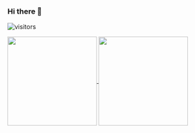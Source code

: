 ### Hi there 👋

![visitors](https://count.getloli.com/get/@stephenwang0317?theme=asoul)

<a href="https://github.com/stephenwang0317">
  <img height=200 align="center" src="https://github-readme-stats.vercel.app/api?username=stephenwang0317&show_icons=true&theme=highcontrast&card_width=200" />
</a>
<a href="https://github.com/stephenwang0317">
  <img height=200 align="center" src="https://github-readme-stats.vercel.app/api/top-langs/?username=stephenwang0317&layout=compact&exclude_repo=GLaDOS-checkin&theme=highcontrast&card_width=320" />
</a>








<!--
**stephenwang0317/stephenwang0317** is a ✨ _special_ ✨ repository because its `README.md` (this file) appears on your GitHub profile.

Here are some ideas to get you started:

- 🔭 I’m currently working on ...
- 🌱 I’m currently learning ...
- 👯 I’m looking to collaborate on ...
- 🤔 I’m looking for help with ...
- 💬 Ask me about ...
- 📫 How to reach me: ...
- 😄 Pronouns: ...
- ⚡ Fun fact: ...
-->
